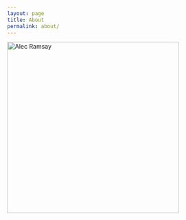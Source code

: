 ```yaml
---
layout: page
title: About
permalink: about/
---
```


<img src="{{ site.baseurl }}/assets/images/Alec_Ramsay.jpg" alt="Alec Ramsay" title="Alec Ramsay" width="400" />